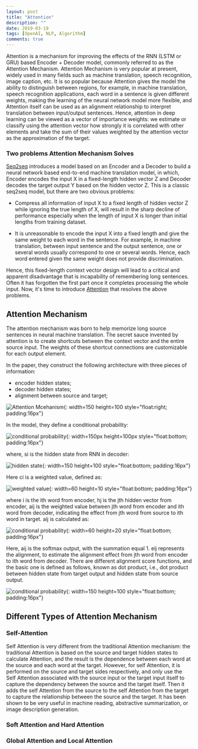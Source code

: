 ```yaml
---
layout: post
title: "Attention"
description: ""
date: 2019-03-19
tags: [OpenAI, NLP, Algorithm]
comments: true
---
```

Attention is a mechanism for improving the effects of the RNN (LSTM or GRU) based Encoder + Decoder model, commonly referred to as the Attention Mechanism. Attention Mechanism is very popular at present, widely used in many fields such as machine translation, speech recognition, image caption, etc. It is so popular because Attention gives the model the ability to distinguish between regions, for example, in machine translation, speech recognition applications, each word in a sentence is given different weights, making the learning of the neural network model more flexible, and Attention itself can be used as an alignment relationship to interpret translation between input/output sentences. Hence, attention in deep learning can be viewed as a vector of importance weights: we estimate or classify using the attention vector how strongly it is correlated with other elements and take the sum of their values weighted by the attention vector as the approximation of the target.

### Two problems Attention Mechanism Solves

[Seq2seq](https://papers.nips.cc/paper/5346-sequence-to-sequence-learning-with-neural-networks.pdf) introduces a model based on an Encoder and a Decoder to build a neural network based end-to-end machine translation model, in which, Encoder encodes the input X in a fixed-length hidden vector Z and Decoder decodes the target output Y based on the hidden vector Z. This is a classic seq2seq model, but there are two obvious problems:

- Compress all information of input X to a fixed length of hidden vector Z while ignoring the true length of X, will result in the sharp decline of performance especially when the length of input X is longer than initial lengths from training dataset.  

- It is unreasonable to encode the input X into a fixed length and give the same weight to each word in the sentence. For example, in machine translation, between input sentence and the output sentence, one or several words usually correspond to one or several words. Hence, each word entered given the same weight does not provide discrimination. 

Hence, this fixed-length context vector design will lead to a critical and apparent disadvantage that is incapability of remembering long sentences. Often it has forgotten the first part once it completes processing the whole input. Now, it's time to introduce [Attention](https://arxiv.org/pdf/1409.0473.pdf) that resolves the above problems.


## Attention Mechanism

The attention mechanism was born to help memorize long source sentences in neural machine translation. The secret sauce invented by attention is to create shortcuts between the context vector and the entire source input. The weights of these shortcut connections are customizable for each output element. 

In the paper, they construct the following architecture with three pieces of information:

- encoder hidden states;
- decoder hidden states;
- alignment between source and target;

![Attention Mcehanism](https://mengxinji.github.io/Blog/images/encoder-decoder-attention.png){: width=150 height=100 style="float:right; padding:16px"}

In the model, they define a conditional probability: 

![conditional probability](https://mengxinji.github.io/Blog/images/attention/prob.jpg){: width=150px height=100px style="float:bottom; padding:16px"}

where, si is the hidden state from RNN in decoder:

 ![hidden state](https://mengxinji.github.io/Blog/images/attention/si.jpg){: width=150 height=100 style="float:bottom; padding:16px"}

Here ci is a weighted value, defined as:

![weighted value](https://mengxinji.github.io/Blog/images/attention/ci.jpg){: width=60 height=10 style="float:bottom; padding:16px"}

where i is the ith word from encoder, hj is the jth hidden vector from encoder, aij is the weighted value between jth word from encoder and ith word from decoder, indicating the effect from jth word from source to ith word in target. aij is calculated as:

![conditional probability](https://mengxinji.github.io/Blog/images/attention/aij.jpg){: width=60 height=20 style="float:bottom; padding:16px"}

Here, aij is the softmax output, with the summation equal 1. eij represents the alignment, to estimate the alignment effect from jth word from encoder to ith word from decoder. There are different alignment score functions, and the basic one is defined as follows, known as dot product, i.e., dot product between hidden state from target output and hidden state from source output.

![conditional probability](https://mengxinji.github.io/Blog/images/attention/score.jpg){: width=150 height=100 style="float:bottom; padding:16px"}


## Different Types of Attention Mechanism

### Self-Attention

Self Attention is very different from the traditional Attention mechanism: the traditional Attention is based on the source and target hidden states to calculate Attention, and the result is the dependence between each word at the source and each word at the target. However, for self Attention, it is performed on the source and target sides respectively, and only use the Self Attention associated with the source input or the target input itself to capture the dependency between the source and the target itself. Then it adds the self Attention from the source to the self Attention from the target to capture the relationship between the source and the target. It has been shown to be very useful in machine reading, abstractive summarization, or image description generation.



### Soft Attention and Hard Attention




### Global Attention and Local Attention






















